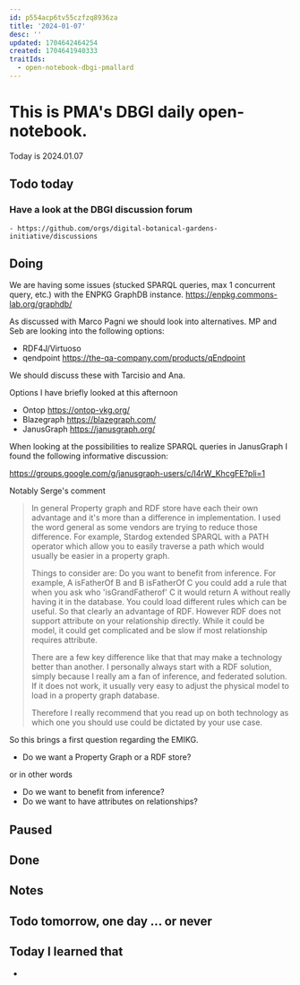 ```yaml
---
id: p554acp6tv55czfzq8936za
title: '2024-01-07'
desc: ''
updated: 1704642464254
created: 1704641940333
traitIds:
  - open-notebook-dbgi-pmallard
---
```



# This is PMA's DBGI daily open-notebook.

Today is 2024.01.07

## Todo today

### Have a look at the DBGI discussion forum
    - https://github.com/orgs/digital-botanical-gardens-initiative/discussions
###
###

## Doing

We are having some issues (stucked SPARQL queries, max 1 concurrent query, etc.) with the ENPKG GraphDB instance. 
https://enpkg.commons-lab.org/graphdb/

As discussed with Marco Pagni we should look into alternatives.
MP and Seb are looking into the following options:

- RDF4J/Virtuoso
- qendpoint https://the-qa-company.com/products/qEndpoint

We should discuss these with Tarcisio and Ana.

Options I have briefly looked at this afternoon

- Ontop https://ontop-vkg.org/
- Blazegraph https://blazegraph.com/
- JanusGraph https://janusgraph.org/

When looking at the possibilities to realize SPARQL queries in JanusGraph I found the following informative discussion:

https://groups.google.com/g/janusgraph-users/c/I4rW_KhcgFE?pli=1

Notably Serge's comment 

> In general Property graph and RDF store have each their own advantage and it's more than a difference in implementation. I used the word general as some vendors are trying to reduce those difference. For example, Stardog extended SPARQL with a PATH operator which allow you to easily traverse a path which would usually be easier in a property graph.
> 
> Things to consider are: Do you want to benefit from inference. For example, A isFatherOf B and B isFatherOf C you could add a rule that when you ask who 'isGrandFatherof' C it would return A without really having it in the database. You could load different rules which can be useful. So that clearly an advantage of RDF. However RDF does not support attribute on your relationship directly. While it could be model, it could get complicated and be slow if most relationship requires attribute.
> 
> There are a few key difference like that that may make a technology better than another. I personally always start with a RDF solution, simply because I really am a fan of inference, and federated solution. If it does not work, it usually very easy to adjust the physical model to load in a property graph database.
> 
> Therefore I really recommend that you read up on both technology as which one you should use could be dictated by your use case.


So this brings a first question regarding the EMIKG. 

- Do we want a Property Graph or a RDF store?

or in other words

- Do we want to benefit from inference?
- Do we want to have attributes on relationships?





## Paused

## Done

## Notes

## Todo tomorrow, one day ... or never

###
###
###


## Today I learned that

-